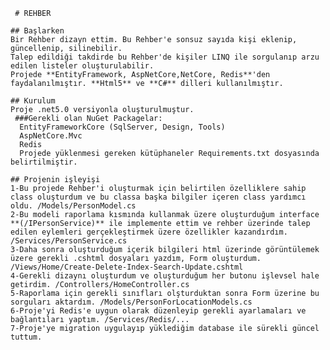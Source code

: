 ﻿     # REHBER 

    ## Başlarken 
    Bir Rehber dizayn ettim. Bu Rehber'e sonsuz sayıda kişi eklenip, güncellenip, silinebilir.
    Talep edildiği takdirde bu Rehber'de kişiler LINQ ile sorgulanıp arzu edilen listeler oluşturulabilir.
    Projede **EntityFramework, AspNetCore,NetCore, Redis**'den faydalanılmıştır. **Html5** ve **C#** dilleri kullanılmıştır.

    ## Kurulum
    Proje .net5.0 versiyonla oluşturulmuştur.
     ###Gerekli olan NuGet Packagelar:
      EntityFrameworkCore (SqlServer, Design, Tools)
      AspNetCore.Mvc
      Redis
      Projede yüklenmesi gereken kütüphaneler Requirements.txt dosyasında belirtilmiştir.

    ## Projenin işleyişi
    1-Bu projede Rehber'i oluşturmak için belirtilen özelliklere sahip class oluşturdum ve bu classa başka bilgiler içeren class yardımcı oldu. /Models/PersonModel.cs
    2-Bu modeli raporlama kısmında kullanmak üzere oluşturduğum interface **(/IPersonService)** ile implemente ettim ve rehber üzerinde talep edilen eylemleri gerçekleştirmek üzere özellikler kazandırdım. /Services/PersonService.cs
    3-Daha sonra oluşturduğum içerik bilgileri html üzerinde görüntülemek üzere gerekli .cshtml dosyaları yazdım, Form oluşturdum. /Views/Home/Create-Delete-Index-Search-Update.cshtml
    4-Gerekli dizaynı oluşturdum ve oluşturduğum her butonu işlevsel hale getirdim. /Controllers/HomeController.cs
    5-Raporlama için gerekli sınıfları olşturduktan sonra Form üzerine bu sorguları aktardım. /Models/PersonForLocationModels.cs
    6-Proje'yi Redis'e uygun olarak düzenleyip gerekli ayarlamaları ve bağlantıları yaptım. /Services/Redis/...
    7-Proje'ye migration uygulayıp yüklediğim database ile sürekli güncel tuttum.
   

   